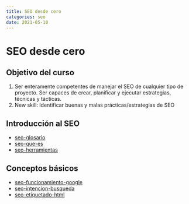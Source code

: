 ```yaml
---
title: SEO desde cero
categories: seo
date: 2021-05-10
---
```


# SEO desde cero
## Objetivo del curso
1.  Ser enteramente competentes de manejar el SEO de cualquier tipo de proyecto. Ser capaces de crear, planificar y ejecutar estrategias, técnicas y tácticas.
2.  New skill: Identificar buenas y malas prácticas/estrategias de SEO

## Introducción al SEO
- [seo-glosario](seo-glosario)
- [seo-que-es](seo-que-es)
- [seo-herramientas](seo-herramientas)

## Conceptos básicos
- [seo-funcionamiento-google](seo-funcionamiento-google)
- [seo-intencion-busqueda](seo-intencion-busqueda)
- [seo-etiquetado-html](seo-etiquetado-html)
